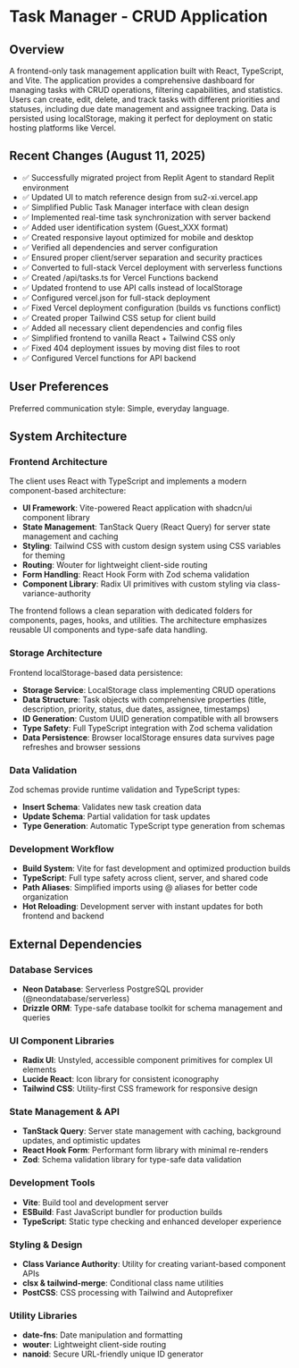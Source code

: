 # Task Manager - CRUD Application

## Overview

A frontend-only task management application built with React, TypeScript, and Vite. The application provides a comprehensive dashboard for managing tasks with CRUD operations, filtering capabilities, and statistics. Users can create, edit, delete, and track tasks with different priorities and statuses, including due date management and assignee tracking. Data is persisted using localStorage, making it perfect for deployment on static hosting platforms like Vercel.

## Recent Changes (August 11, 2025)

- ✅ Successfully migrated project from Replit Agent to standard Replit environment
- ✅ Updated UI to match reference design from su2-xi.vercel.app
- ✅ Simplified Public Task Manager interface with clean design
- ✅ Implemented real-time task synchronization with server backend
- ✅ Added user identification system (Guest_XXX format)
- ✅ Created responsive layout optimized for mobile and desktop
- ✅ Verified all dependencies and server configuration
- ✅ Ensured proper client/server separation and security practices
- ✅ Converted to full-stack Vercel deployment with serverless functions
- ✅ Created /api/tasks.ts for Vercel Functions backend
- ✅ Updated frontend to use API calls instead of localStorage
- ✅ Configured vercel.json for full-stack deployment
- ✅ Fixed Vercel deployment configuration (builds vs functions conflict)
- ✅ Created proper Tailwind CSS setup for client build
- ✅ Added all necessary client dependencies and config files
- ✅ Simplified frontend to vanilla React + Tailwind CSS only
- ✅ Fixed 404 deployment issues by moving dist files to root
- ✅ Configured Vercel functions for API backend

## User Preferences

Preferred communication style: Simple, everyday language.

## System Architecture

### Frontend Architecture

The client uses React with TypeScript and implements a modern component-based architecture:

- **UI Framework**: Vite-powered React application with shadcn/ui component library
- **State Management**: TanStack Query (React Query) for server state management and caching
- **Styling**: Tailwind CSS with custom design system using CSS variables for theming
- **Routing**: Wouter for lightweight client-side routing
- **Form Handling**: React Hook Form with Zod schema validation
- **Component Library**: Radix UI primitives with custom styling via class-variance-authority

The frontend follows a clean separation with dedicated folders for components, pages, hooks, and utilities. The architecture emphasizes reusable UI components and type-safe data handling.

### Storage Architecture

Frontend localStorage-based data persistence:

- **Storage Service**: LocalStorage class implementing CRUD operations
- **Data Structure**: Task objects with comprehensive properties (title, description, priority, status, due dates, assignee, timestamps)
- **ID Generation**: Custom UUID generation compatible with all browsers
- **Type Safety**: Full TypeScript integration with Zod schema validation
- **Data Persistence**: Browser localStorage ensures data survives page refreshes and browser sessions

### Data Validation

Zod schemas provide runtime validation and TypeScript types:

- **Insert Schema**: Validates new task creation data
- **Update Schema**: Partial validation for task updates
- **Type Generation**: Automatic TypeScript type generation from schemas

### Development Workflow

- **Build System**: Vite for fast development and optimized production builds
- **TypeScript**: Full type safety across client, server, and shared code
- **Path Aliases**: Simplified imports using @ aliases for better code organization
- **Hot Reloading**: Development server with instant updates for both frontend and backend

## External Dependencies

### Database Services
- **Neon Database**: Serverless PostgreSQL provider (@neondatabase/serverless)
- **Drizzle ORM**: Type-safe database toolkit for schema management and queries

### UI Component Libraries
- **Radix UI**: Unstyled, accessible component primitives for complex UI elements
- **Lucide React**: Icon library for consistent iconography
- **Tailwind CSS**: Utility-first CSS framework for responsive design

### State Management & API
- **TanStack Query**: Server state management with caching, background updates, and optimistic updates
- **React Hook Form**: Performant form library with minimal re-renders
- **Zod**: Schema validation library for type-safe data validation

### Development Tools
- **Vite**: Build tool and development server
- **ESBuild**: Fast JavaScript bundler for production builds
- **TypeScript**: Static type checking and enhanced developer experience

### Styling & Design
- **Class Variance Authority**: Utility for creating variant-based component APIs
- **clsx & tailwind-merge**: Conditional class name utilities
- **PostCSS**: CSS processing with Tailwind and Autoprefixer

### Utility Libraries
- **date-fns**: Date manipulation and formatting
- **wouter**: Lightweight client-side routing
- **nanoid**: Secure URL-friendly unique ID generator